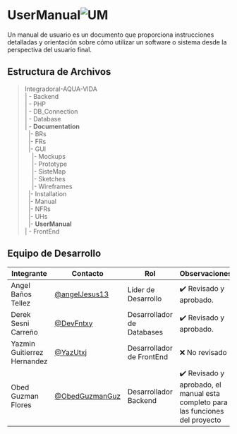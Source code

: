 # UserManual![UM](https://img.shields.io/badge/Microsoft_Word-2B579A?style=for-the-badge&logo=microsoft-word&logoColor=white)

 Un manual de usuario es un documento que proporciona instrucciones detalladas y orientación sobre cómo utilizar un software o sistema desde la perspectiva del usuario final.

## Estructura de Archivos

>IntegradoraI-AQUA-VIDA<br>
>| - Backend <br>
>| - PHP<br>
>| - DB_Connection<br>
>| - Database<br>
>| - **Documentation**<br>
> &nbsp;&nbsp;|- BRs<br>
> &nbsp;&nbsp;|- FRs<br>
> &nbsp;&nbsp;|- GUI<br>
> &nbsp;&nbsp;&nbsp;&nbsp;|- Mockups<br>
> &nbsp;&nbsp;&nbsp;&nbsp;|- Prototype<br>
> &nbsp;&nbsp;&nbsp;&nbsp;|- SisteMap<br>
> &nbsp;&nbsp;&nbsp;&nbsp;|- Sketches<br>
> &nbsp;&nbsp;&nbsp;&nbsp;|- Wireframes<br>
> &nbsp;&nbsp;|- Installation<br>
> &nbsp;&nbsp;|- Manual<br>
> &nbsp;&nbsp;|- NFRs<br>
> &nbsp;&nbsp;|- UHs<br>
> &nbsp;&nbsp;|- **UserManual**<br>
>| - FrontEnd <br>


## Equipo de Desarrollo

|Integrante|Contacto|Rol|Observaciones|
|------------|--------|---|---|
|Angel Baños Tellez|[@angelJesus13](https://github.com/angelJesus13)|Líder de Desarrollo|✔️ Revisado y aprobado.|
|Derek Sesni Carreño|[@DevFntxy](https://github.com/DevFntxy)|Desarrollador de Databases|✔️ Revisado y aprobado.|
|Yazmin Guitierrez Hernandez|[@YazUtxj](https://github.com/YazUtxj)|Desarrollador de FrontEnd|❌ No revisado|
|Obed Guzman Flores|[@ObedGuzmanGuz](https://github.com/ObedGuzmanGuz)|Desarrollador Backend|✔️ Revisado y aprobado, el manual esta completo para las funciones del proyecto|
